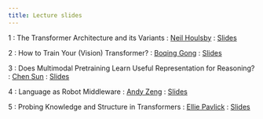 ```yaml
---
title: Lecture slides
---
```


1
: The Transformer Architecture and its Variants
  : [Neil Houlsby](https://neilhoulsby.github.io/)
: [Slides](https://drive.google.com/file/d/1PZwsYFlZz0ugjgM8qArUjjKnhq4l4Kgf/view?usp=sharing)

2
: How to Train Your (Vision) Transformer?
  : [Boqing Gong](http://boqinggong.info/)
: [Slides](https://docs.google.com/presentation/d/1thqJUT_JpYEd5me1tlO3Xx1stu6LP8O69FYZ0mIoXlE/edit?usp=sharing&resourcekey=0-9RpTY2S2yQvRajK2c0lR_g)

3
: Does Multimodal Pretraining Learn Useful Representation for Reasoning?
  : [Chen Sun](https://chensun.me)
: [Slides](https://drive.google.com/file/d/1BWzHt1c3NPx5x0EhplnyiWBT364myO4q/view?usp=share_link)

4
: Language as Robot Middleware
  : [Andy Zeng](https://andyzeng.github.io/)
: [Slides](https://slides.com/andyzeng/2023-aaai-tutorial)

5
: Probing Knowledge and Structure in Transformers
  : [Ellie Pavlick](https://cs.brown.edu/people/epavlick/)
: [Slides](https://drive.google.com/file/d/1yovyfHRzM5lE8-7HPGefmmEDkpepB7Sj/view?usp=sharing)

